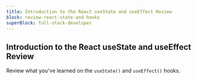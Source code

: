 ```yaml
---
title: Introduction to the React useState and useEffect Review
block: review-react-state-and-hooks
superBlock: full-stack-developer
---
```


## Introduction to the React useState and useEffect Review

Review what you've learned on the `useState()` and `useEffect()` hooks.
